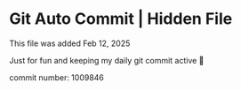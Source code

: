 # Git Auto Commit | Hidden File

This file was added Feb 12, 2025

Just for fun and keeping my daily git commit active 🤪

commit number: 1009846
